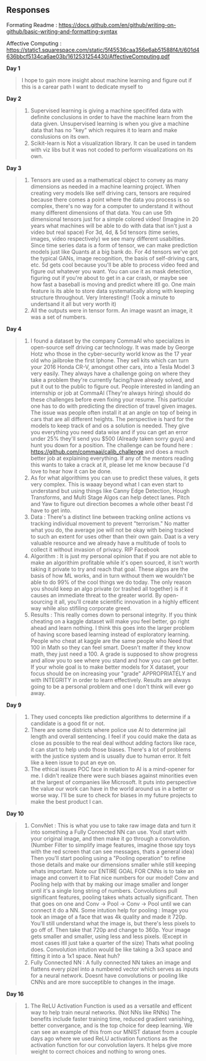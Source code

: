 ## Responses
Formating Readme : https://docs.github.com/en/github/writing-on-github/basic-writing-and-formatting-syntax

Affective Computing : https://static1.squarespace.com/static/5f45536caa356e6ab51588f4/t/601d4636bbcf5134ca6ae03b/1612531254430/AffectiveComputing.pdf

**Day 1** 
> I hope to gain more insight about machine learning and figure out if this is a carear path I want to dedicate myself to 

**Day 2**
> 1) Supervised learning is giving a machine specififed data with definite conclusions in order to have the machine learn from the data given. Unsupervised learning is when you give a machine data that has no "key" which requires it to learn and make conslusions on its own.
> 2) Scikit-learn is Not a visualization library. It can be used in tandem with viz libs but it was not coded to perform visualizations on its own.

**Day 3**
> 1) Tensors are used as a mathematical object to convey as many dimensions as needed in a machine learning project. When creating very models like self driving cars, tensors are required because there comes a point where the data you process is so complex, there's no way for a computer to understand it without many different dimensions of that data. You can use 5th dimensional tensors just for a simple colored video! (Imagine in 20 years what machines will be able to do with data that isn't just a video but real space) For 3d, 4d, & 5d tensors (time series, images, video respectively) we see many different usabilties. Since time series data is a form of tensor, we can make prediction models just like Quants at a big bank do. For 4d tensors we've got the typical GANs, image recognition, the basis of self-driving cars, etc. 5d gets cool because you'll be able to process video feed and figure out whatever you want. You can use it as mask detection, figuring out if you're about to get in a car crash, or maybe see how fast a baseball is moving and predict where itll go. One main feature is its able to store data systematically along with keeping structure throughout. Very Interesting!! (Took a minute to undertsand it all but very worth it)
> 2) All the outputs were in tensor form. An image wasnt an image, it was a set of numbers.

**Day 4**
> 1) I found a dataset by the company CommaAI who specializes in open-source self driving car technology. It was made by George Hotz who those in the cyber-security world know as the 17 year old who jailbroke the first Iphone. They sell kits which can turn your 2016 Honda CR-V, amongst other cars, into a Tesla Model 3 very easily. They always have a challenge going on where they take a problem they're currently facing/have already solved, and put it out to the public to figure out. People interested in landing an internship or job at CommaAI (They're always hiring) should do these challenges before even fixing your resume. This particular one has to do with predicting the direction of travel given images. The issue was people often install it at an angle on top of being in cars that are all different heights. The perspective is hard for the models to keep track of and os a solution is needed. They give you everything you need data wise and if you can get an error under 25% they'll send you $500 (Already taken sorry guys) and hunt you down for a position. The challenge can be found here : https://github.com/commaai/calib_challenge and does a much better job at explaining everything. If any of the mentors reading this wants to take a crack at it, please let me know because I'd love to hear how it can be done.
> 2) As for what algorithims you can use to predict these values, it gets very complex. This is waaay beyond what I can even start to understand but using things like Canny Edge Detection, Hough Transforms, and Multi Stage Algos can help detect lanes. Pitch and Yaw to figure out direction becomes a whole other beast I'd have to get into.
> 3) Data : There's a distinct line between tracking online actions vs tracking individual movement to prevent "terrorism." No matter what you do, the average joe will not be okay with being tracked to such an extent for uses other than their own gain. Daat is a very valuable resource and we already have a multitude of tools to collect it without invasion of privacy. RIP Facebook
> 4) Algorithm : It is just my personal opinion that if you are not able to make an algorithim profitable while it's open sourced, it isn't worth taking it private to try and reach that goal. These algos are the basis of how ML works, and in turn without them we wouldn't be able to do 99% of the cool things we do today. The only reason you should keep an algo private (or trashed all together) is if it causes an immediate threat to the greater world. By open-sourcing it all, you'll create scientific innovation in a highly efficent way while also stifiling corporate greed.
> 5) Results : This really comes down to personal integrity. If you think cheating on a kaggle dataset will make you feel better, go right ahead and learn nothing. I think this goes into the larger problem of having score based learning instead of exploratory learning. People who cheat at kaggle are the same people who Need that 100 in Math so they can feel smart. Doesn't matter if they know math, they just need a 100. A grade is supposed to show progress and allow you to see where you stand and how you can get better. If your whole goal is to make better models for X dataset, your focus should be on increasing your "grade" APPROPRIATELY and with INTEGRITY in order to learn effectively. Results are always going to be a personal problem and one I don't think will ever go away.

**Day 9**
> 1) They used concepts like prediction algorithms to determine if a candidate is a good fit or not.
> 2) There are some districts where police use AI to determine jail length and overall sentencing. I feel if you could make the data as close as possible to the real deal without adding factors like race, it can start to help undo those biases. There's a lot of problems with the justice system and is usually due to human error. It felt like a keen issue to put an eye on.
> 3) The ethical issues POC face in relation to AI is a mind-opener for me. I didn't realize there were such biases against minorities even at the largest of companies like Microsoft. It puts into perspective the value our work can have in the world around us in a better or worse way. I'll be sure to check for biases in my future projects to make the best product I can.

**Day 10**
> 1) ConvNet : This is what you use to take raw image data and turn it into something a Fully Connected NN can use. Youll start with your original image, and then make it go through a convolution. (Number Filter to simplify image features, imagine those spy toys with the red screen that can see messages, thats a general idea) Then you'll start pooling using a "Pooling operation" to refine those details and make our dimensions smaller while still keeping whats important. Note our ENTIRE GOAL FOR CNNs is to take an image and convert it to Flat nice numbers for our model! Conv and Pooling help with that by making our image smaller and longer until it's a single long string of numbers. Convolutions pull significant features, pooling takes whats actually significant. Then that goes on one and Conv -> Pool -> Conv -> Pool until we can connect it do a NN. Some intution help for pooling : Image you took an image of a face that was 4k quality and made it 720p. You'll still understand what the image is, but there's less pixels to go off of. Then take that 720p and change to 360p. Your image gets smaller and smaller, using less and less pixels. (Except in most cases itll just take a quarter of the size) Thats what pooling does. Convolution intution would be like taking a 3x3 space and fitting it into a 1x1 space. Neat huh?
> 2) Fully Connected NN : A fully connected NN takes an image and flattens every pizel into a numbered vector which serves as inputs for a neural network. Doesnt have convolutions or pooling like CNNs and are more succeptible to changes in the image.

**Day 16**
> 1) The ReLU Activation Function is used as a versatile and efficent way to help train neural networks. (Not NNs like RNNs) The benefits include faster training time, reduced gradient vanishing, better convergance, and is the top choice for deep learning. We can see an example of this from our MNIST dataset from a couple days ago where we used ReLU activation functions as the activation function for our convolution layers. It helps give more weight to correct choices and nothing to wrong ones.
